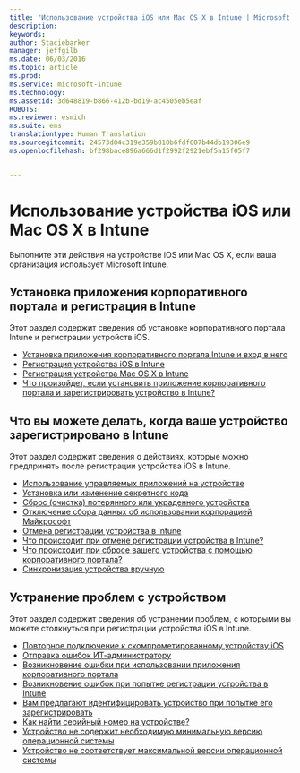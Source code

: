 ```yaml
---
title: "Использование устройства iOS или Mac OS X в Intune | Microsoft Intune"
description: 
keywords: 
author: Staciebarker
manager: jeffgilb
ms.date: 06/03/2016
ms.topic: article
ms.prod: 
ms.service: microsoft-intune
ms.technology: 
ms.assetid: 3d648819-b866-412b-bd19-ac4505eb5eaf
ROBOTS: 
ms.reviewer: esmich
ms.suite: ems
translationtype: Human Translation
ms.sourcegitcommit: 24573d04c319e359b810b6fdf607b44db19306e9
ms.openlocfilehash: bf298bace896a666d1f2992f2921ebf5a15f05f7


---
```


# Использование устройства iOS или Mac OS X в Intune

Выполните эти действия на устройстве iOS или Mac OS X, если ваша организация использует Microsoft Intune.

## Установка приложения корпоративного портала и регистрация в Intune

Этот раздел содержит сведения об установке корпоративного портала Intune и регистрации устройств iOS.

- [Установка приложения корпоративного портала Intune и вход в него](install-and-sign-in-to-the-intune-company-portal-app-ios.md)
- [Регистрация устройства iOS в Intune](enroll-your-device-in-intune-ios.md)
- [Регистрация устройства Mac OS X в Intune](enroll-your-device-in-intune-mac-os-x.md)
- [Что произойдет, если установить приложение корпоративного портала и зарегистрировать устройство в Intune?](what-happens-if-you-install-the-Company-Portal-app-and-enroll-your-device-in-intune-ios.md)

## Что вы можете делать, когда ваше устройство зарегистрировано в Intune

Этот раздел содержит сведения о действиях, которые можно предпринять после регистрации устройства iOS в Intune.

- [Использование управляемых приложений на устройстве](use-managed-apps-on-your-device-ios.md)
- [Установка или изменение секретного кода](set-or-change-your-passcode-ios.md)
- [Сброс (очистка) потерянного или украденного устройства](reset-erase-your-lost-or-stolen-device-ios.md)
- [Отключение сбора данных об использовании корпорацией Майкрософт](turn-off-microsoft-usage-data-collection-ios.md)
- [Отмена регистрации устройства в Intune](unenroll-your-device-from-intune-ios.md)
- [Что происходит при отмене регистрации устройства в Intune?](what-happens-if-you-unenroll-your-device-from-intune-ios.md)
- [Что происходит при сбросе вашего устройства с помощью корпоративного портала?](what-happens-if-you-reset-your-device-using-the-company-portal-ios.md)
- [Синхронизация устройства вручную](sync-your-device-manually-ios.md)

## Устранение проблем с устройством

Этот раздел содержит сведения об устранении проблем, с которыми вы можете столкнуться при регистрации устройства iOS в Intune.

- [Повторное подключение к скомпрометированному устройству iOS](how-to-reconnect-a-compromised-ios-device)
- [Отправка ошибок ИТ-администратору](send-errors-to-your-it-admin-ios.md)
- [Возникновение ошибки при использовании приложения корпоративного портала](you-get-an-error-while-using-the-company-portal-app-ios.md)
- [Возникновение ошибок при попытке регистрации устройства в Intune](you-see-errors-while-trying-to-enroll-your-device-in-intune-ios.md)
- [Вам предлагают идентифицировать устройство при попытке его зарегистрировать](you-are-asked-to-identify-your-device-when-trying-to-enroll-ios.md)
- [Как найти серийный номер на устройстве?](how-do-i-find-the-serial-number-on-my-device-ios.md)
- [Устройство не содержит необходимую минимальную версию операционной системы](device-doesnt-have-the-required-minimum-operating-system-version-ios.md)
- [Устройство не соответствует максимальной версии операционной системы](device-doesnt-comply-with-the-maximum-operating-system-version-ios.md)





<!--HONumber=Jun16_HO5-->


